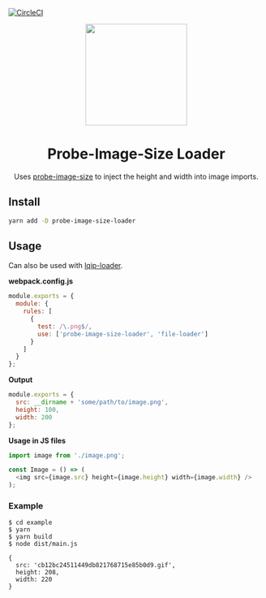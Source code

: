 [![CircleCI](https://img.shields.io/circleci/project/github/hipstersmoothie/probe-image-size-loader.svg?style=for-the-badge)](https://circleci.com/gh/hipstersmoothie/probe-image-size-loader)

<div align="center">
  <a href="https://github.com/webpack/webpack">
    <img width="200" height="200"
      src="https://cdn.rawgit.com/webpack/media/e7485eb2/logo/icon.svg">
  </a>
  <h1>Probe-Image-Size Loader</h1>
  <p>Uses <a href="https://github.com/nodeca/probe-image-size">probe-image-size</a> to inject the height and width into image imports.</p>
</div>

## Install

```bash
yarn add -D probe-image-size-loader
```

## Usage

Can also be used with [lqip-loader](https://github.com/zouhir/lqip-loader).

**webpack.config.js**

```javascript
module.exports = {
  module: {
    rules: [
      {
        test: /\.png$/,
        use: ['probe-image-size-loader', 'file-loader']
      }
    ]
  }
};
```

**Output**

```javascript
module.exports = {
  src: __dirname + 'some/path/to/image.png',
  height: 100,
  width: 200
};
```

**Usage in JS files**

```javascript
import image from './image.png';

const Image = () => (
  <img src={image.src} height={image.height} width={image.width} />
);
```

### Example

```
$ cd example
$ yarn
$ yarn build
$ node dist/main.js

{
  src: 'cb12bc24511449db821768715e85b0d9.gif',
  height: 208,
  width: 220
}
```
